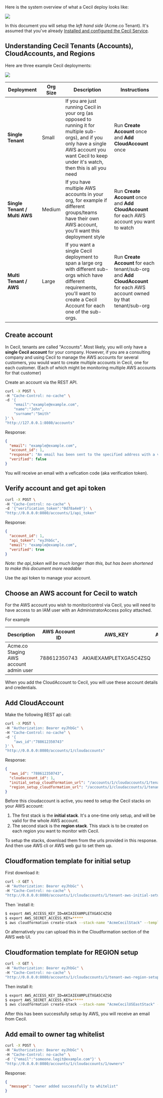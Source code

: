 
Here is the system overview of what a Cecil deploy looks like:

![](architecture-flowcharts/system-overview-diagram.png)

In this document you will setup the *left hand side* (Acme.co Tenant).  It's assumed that you've already [Installed and configured the Cecil Service](InstallCecilService.md).

## Understanding Cecil Tenants (Accounts), CloudAccounts, and Regions

Here are three example Cecil deployments:

![](architecture-flowcharts/tenants-aws-accounts.png)

| Deployment | Org Size | Description | Instructions
| --- | --- | --- | --- | 
| **Single Tenant** | Small | If you are just running Cecil in your org (as opposed to running it for multiple sub-orgs), and if you only have a single AWS account you want Cecil to keep under it's watch, then this is all you need | Run **Create Account** once and **Add CloudAccount** once 
| **Single Tenant / Multi AWS** | Medium | If you have multiple AWS accounts in your org, for example if different groups/teams have their own AWS account, you'll want this deployment style  | Run **Create Account** once and **Add CloudAccount** for each AWS account you want to watch 
| **Multi Tenant / AWS** | Large  | If you want a single Cecil deployment to span a large org with different sub-orgs which have different requirements, you'll want to create a Cecil Account for each one of the sub-orgs. | Run **Create Account** for each tenant/sub-org and **Add CloudAccount** for each AWS account owned by that tenant/sub-org


## Create account

In Cecil, tenants are called "Accounts".  Most likely, you will only have a **single Cecil account** for your company.  However, if you are a consulting company and using Cecil to manage the AWS accounts for several customers, you would want to create multiple accounts in Cecil, one for each customer.  (Each of which might be monitoring multiple AWS accounts for that customer)

Create an account via the REST API.

```bash
curl -X POST \
-H "Cache-Control: no-cache" \
-d '{
	"email":"example@example.com",
	"name":"John",
	"surname":"Smith"
}' \
"http://127.0.0.1:8080/accounts"
```

Response:

```json
{
  "email": "example@example.com",
  "account_id": 1,
  "response": "An email has been sent to the specified address with a verification token and instructions.",
  "verified": false
}
```
You will receive an email with a vefication code (aka verification token).


## Verify account and get api token

```bash
curl -X POST \
-H "Cache-Control: no-cache" \
-d '{"verification_token":"0d78a4e0"}' \
"http://0.0.0.0:8080/accounts/1/api_token"
```

Response:

```json
{
  "account_id": 1,
  "api_token": "eyJhbGc",
  "email": "example@example.com",
  "verified": true
}
```

*Note: the api_token will be much longer than this, but has been shortened to make this document more readable*

Use the api token to manage your account.

## Choose an AWS account for Cecil to watch

For the AWS account you wish to monitor/control via Cecil, you will need to have access to an IAM user with an AdministratorAccess policy attached.

For example


| Description | AWS Account ID        | AWS_KEY           | AWS_SECRET_KEY |  Root/IAM | Attached Policies 
| ------------- |:-------------:|:-----:|:-----:|:-----:|:-----:|
| Acme.co Staging AWS account admin user | 788612350743      | AKIAIEXAMPLETXGA5C4ZSQ | ********** | IAM:admin | AdministratorAccess

When you add the CloudAccount to Cecil, you will use these account details and credentials.

## Add CloudAccount

Make the following REST api call:

```bash
curl -X POST \
-H "Authorization: Bearer eyJhbGc" \
-H "Cache-Control: no-cache" \
-d '{
	"aws_id":"788612350743"
}' \
"http://0.0.0.0:8080/accounts/1/cloudaccounts"
```

Response:

```json
{
  "aws_id": "788612350743",
  "cloudaccount_id": 1,
  "initial_setup_cloudformation_url": "/accounts/1/cloudaccounts/1/tenant-aws-initial-setup.template",
  "region_setup_cloudformation_url": "/accounts/1/cloudaccounts/1/tenant-aws-region-setup.template"
}
```

Before this cloudaccount is active, you need to setup the Cecil stacks on your AWS account:

1. The first stack is the **initial stack**. It's a one-time only setup, and will be valid for the whole AWS account.
2.  The second stack is the **region stack**. This stack is to be created on each region you want to monitor with Cecil.

To setup the stacks, download them from the urls provided in this response. And then use AWS cli or AWS web gui to set them up.


## Cloudformation template for initial setup

First download it:

```bash
curl -X GET \
-H "Authorization: Bearer eyJhbGc" \
-H "Cache-Control: no-cache" \
"http://0.0.0.0:8080/accounts/1/cloudaccounts/1/tenant-aws-initial-setup.template" > tenant-aws-initial-setup.template
```

Then `install it:

```bash
$ export AWS_ACCESS_KEY_ID=AKIAIEXAMPLETXGA5C4ZSQ
$ export AWS_SECRET_ACCESS_KEY=*****
$ aws cloudformation create-stack --stack-name "AcmeCecilStack" --template-body "file://tenant-aws-initial-setup.template" --region us-east-1 --capabilities CAPABILITY_IAM CAPABILITY_NAMED_IAM
```

Or alternatively you can upload this in the Cloudformation section of the AWS web UI.

## Cloudformation template for REGION setup

```bash
curl -X GET \
-H "Authorization: Bearer eyJhbGc" \
-H "Cache-Control: no-cache" \
"http://0.0.0.0:8080/accounts/1/cloudaccounts/1/tenant-aws-region-setup.template" > tenant-aws-region-setup.template
```

Then install it:

```bash
$ export AWS_ACCESS_KEY_ID=AKIAIEXAMPLETXGA5C4ZSQ
$ export AWS_SECRET_ACCESS_KEY=*****
$ aws cloudformation create-stack --stack-name "AcmeCecilUSEastStack" --template-body "file://tenant-aws-region-setup.template" --region us-east-1
```

After this has been successfully setup by AWS, you will receive an email from Cecil.

## Add email to owner tag whitelist

```bash
curl -X POST \
-H "Authorization: Bearer eyJhbGc" \
-H "Cache-Control: no-cache" \
-d '{"email":"someone.legit@example.com"}' \
"http://0.0.0.0:8080/accounts/1/cloudaccounts/1/owners"
```

Response:

```json
{
  "message": "owner added successfully to whitelist"
}
```
